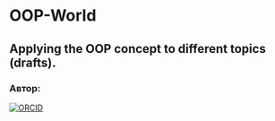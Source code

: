 # OOP-World

## Applying the OOP concept to different topics (drafts).

### Автор:
[![ORCID](https://img.shields.io/badge/ORCID-0009--0006--7286--4803-blue)](https://orcid.org/0009-0006-7286-4803)
